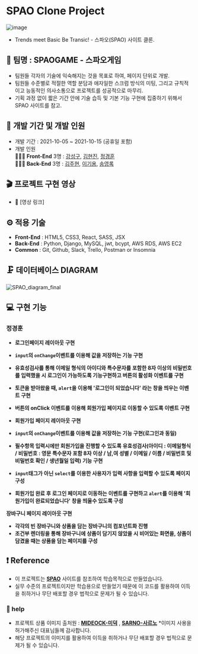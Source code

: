 # SPAO Clone Project
![image](https://user-images.githubusercontent.com/71966681/137626562-c1060d25-f28b-4c2e-aece-de32c3871aea.png)

- Trends meet Basic Be Transic! - 스파오(SPAO) 사이트 클론.

## 🎇 팀명 : SPAOGAME - 스파오게임

- 팀원들 각자의 기술에 익숙해지는 것을 목표로 하여, 페이지 단위로 개발.
- 팀원들 수준별로 적절한 역할 분담과 애자일한 스크럼 방식의 미팅, 그리고 규칙적이고 능동적인 의사소통으로 프로젝트를 성공적으로 마무리.
- 기획 과정 없이 짧은 기간 안에 기술 습득 및 기본 기능 구현에 집중하기 위해서 SPAO 사이트를 참고.

## 📅 개발 기간 및 개발 인원

- 개발 기간 : 2021-10-05 ~ 2021-10-15 (공휴일 포함)
- 개발 인원 <br/>
 👨‍👧‍👦 **Front-End** 3명 : [강성구](https://github.com/seonggookang), [김현진](https://github.com/71summernight), [정경훈](https://github.com/kyunghoon1017) <br/>
 👨‍👧‍👦 **Back-End** 3명 : [김주현](https://github.com/kjhabc2002), [이기용](https://github.com/leeky940926), [송영록](https://github.com/crescentfull)

## 🎬 프로젝트 구현 영상

- 🔗 [영상 링크]

## ⚙ 적용 기술
- **Front-End** : HTML5, CSS3, React, SASS, JSX
- **Back-End** : Python, Django, MySQL, jwt, bcypt, AWS RDS, AWS EC2
- **Common** : Git, Github, Slack, Trello, Postman or Insomnia

## 🗜 데이터베이스 DIAGRAM
![SPAO_diagram_final](https://user-images.githubusercontent.com/78721108/137625673-58007c42-c404-4489-be98-d9a47b6dfe4d.png)

## 💻 구현 기능

### 정경훈
- **로그인페이지 레이아웃 구현**
- **`input`의 `onChange`이벤트를 이용해 값을 저장하는 기능 구현**
- **유효성검사를 통해 이메일 형식의 아이디와 특수문자를 포함한 8자 이상의 비밀번호를 입력했을 시 로그인이 가능하도록 기능구현하고 버튼의 활성화 이벤트를 구현**
- **토큰을 받아왔을 때, `alert`을 이용해 '로그인이 되었습니다' 라는 창을 띄우는 이벤트 구현**
- **버튼의 onClick 이벤트를 이용해 회원가입 페이지로 이동할 수 있도록 이벤트 구현**

- **회원가입 페이지 레이아웃 구현** 
- **`input`의 `onChange`이벤트를 이용해 값을 저장하는 기능 구현(로그인과 동일)**
- **필수항목 입력시에만 회원가입을 진행할 수 있도록 유효성검사(아이디 : 이메일형식 / 비밀번호 : 영문 특수문자 포함 8자 이상 / 남,여 성별 / 이메일 / 이름 / 비밀번호 및 비밀번호 확인 / 생년월일 입력) 기능 구현**
- **`input`태그가 아닌 `select`를 이용한 사용자가 입력 사항을 입력할 수 있도록 페이지 구성**
- **회원가입 완료 후 로그인 페이지로 이동하는 이벤트를 구현하고 `alert`를 이용해 '회원가입이 완료되었습니다' 창을 띄울수 있도록 구성** 

**장바구니 페이지 레이아웃 구현**
- **각각의 빈 장바구니와 상품을 담는 장바구니의 컴포넌트화 진행**  
- **조건부 렌더링을 통해 장바구니에 상품이 담기지 않았을 시 비어있는 화면을, 상품이 담겼을 때는 상품을 담는 페이지를 구성**
## ❗ Reference
- 이 프로젝트는 [**SPAO**](http://spao.com/) 사이트를 참조하여 학습목적으로 만들었습니다.
- 실무 수준의 프로젝트이지만 학습용으로 만들었기 때문에 이 코드를 활용하여 이득을 취하거나 무단 배포할 경우 법적으로 문제가 될 수 있습니다.

### 🙏 help   
- 프로젝트 상품 이미지 출처원 : [**MIDEOCK-미덕**](http://mideock.kr/) , [**SARNO-사르노**](http://sarno.co.kr/) *이미지 사용을 허가해주신 대표님들께 감사합니다.
- 해당 프로젝트의 이미지를 활용하여 이득을 취하거나 무단 배포할 경우 법적으로 문제가 될 수 있습니다.
